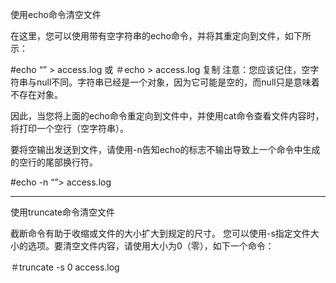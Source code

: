 使用echo命令清空文件

在这里，您可以使用带有空字符串的echo命令，并将其重定向到文件，如下所示：

#echo “” > access.log 
或
＃echo > access.log
复制
注意：您应该记住，空字符串与null不同。字符串已经是一个对象，因为它可能是空的，而null只是意味着不存在对象。 

因此，当您将上面的echo命令重定向到文件中，并使用cat命令查看文件内容时，将打印一个空行（空字符串）。 

要将空输出发送到文件，请使用-n告知echo的标志不输出导致上一个命令中生成的空行的尾部换行符。

#echo -n “”> access.log

------------------------

使用truncate命令清空文件

截断命令有助于收缩或文件的大小扩大到规定的尺寸。
 您可以使用-s指定文件大小的选项。要清空文件内容，请使用大小为0（零），如下一个命令：

＃truncate -s 0 access.log